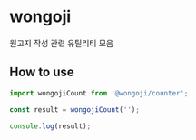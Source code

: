 # wongoji

원고지 작성 관련 유틸리티 모음

## How to use

```js
import wongojiCount from '@wongoji/counter';

const result = wongojiCount('');

console.log(result);
```
